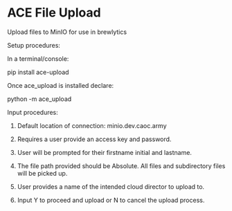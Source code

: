 # ACE File Upload

Upload files to MinIO for use in brewlytics


Setup procedures:

In a terminal/console:

pip install ace-upload

Once ace_upload is installed declare:

python -m ace_upload



Input procedures:

1. Default location of connection: minio.dev.caoc.army

2. Requires a user provide an access key and password.

3. User will be prompted for their firstname initial and lastname.

4. The file path provided should be Absolute. All files and subdirectory files will be picked up.

5. User provides a name of the intended cloud director to upload to. 

6. Input Y to proceed and upload or N to cancel the upload process.







